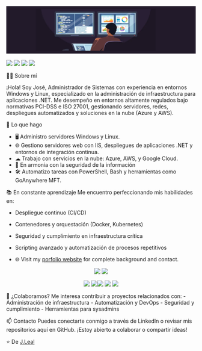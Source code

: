 <img src="https://github.com/jozsef-85/jozsef-85/blob/377fb0fa11f14340230db5640dc10d4f7027e961/sysadmin.png">

[<img src="https://img.shields.io/badge/twitter-%231DA1F2.svg?&style=for-the-badge&logo=twitter&logoColor=white" />](https://x.com/alexandrejozsef) [<img src="https://img.shields.io/badge/linkedin-%230077B5.svg?&style=for-the-badge&logo=linkedin&logoColor=white" />](https://www.linkedin.com/in/jleallizana/) [<img src = "https://img.shields.io/badge/instagram-%23E4405F.svg?&style=for-the-badge&logo=instagram&logoColor=white">](https://www.instagram.com/qadradothebinomio_/) [<img src = "https://img.shields.io/badge/facebook-%231877F2.svg?&style=for-the-badge&logo=facebook&logoColor=white">](http://facebook.com/Jozsefxdre)

🧑‍💻 Sobre mí

¡Hola! Soy José, Administrador de Sistemas con experiencia en entornos Windows y Linux, especializado en la administración de infraestructura para aplicaciones .NET. Me desempeño en entornos altamente regulados bajo normativas PCI-DSS e ISO 27001, gestionando servidores, redes, despliegues automatizados y soluciones en la nube (Azure y AWS).

🚀 Lo que hago
- 🖥 Administro servidores Windows y Linux.
- 🌐 Gestiono servidores web con IIS, despliegues de aplicaciones .NET y entornos de integración continua.
- ☁ Trabajo con servicios en la nube: Azure, AWS, y Google Cloud.
- 🔐 En armonia con la seguridad de la información
- 🛠 Automatizo tareas con PowerShell, Bash y herramientas como GoAnywhere MFT.

📚 En constante aprendizaje
Me encuentro perfeccionando mis habilidades en:
- Despliegue continuo (CI/CD)
- Contenedores y orquestación (Docker, Kubernetes)
- Seguridad y cumplimiento en infraestructura crítica
- Scripting avanzado y automatización de procesos repetitivos

- 🌐 Visit my [porfolio website](https://github.com/jozsef-85) for complete background and contact.

<p align = "center">
  <img src = "https://github-readme-stats.vercel.app/api?username=jozsef-85&show_icons=true&theme=radical&line_height=33">
  <img src = "https://github-readme-stats.vercel.app/api/top-langs/?username=jozsef-85&hide_langs_below=.25&theme=radical">
</p>
<p align="center">
<img src="https://i.giphy.com/media/LMt9638dO8dftAjtco/200.webp" width="150"> <img src="https://i.giphy.com/media/KzJkzjggfGN5Py6nkT/200.webp" width="150"><img src="https://i.giphy.com/media/IdyAQJVN2kVPNUrojM/200.webp" width="150"> <img src="https://media.giphy.com/media/UWt0rhp21JgLwoeFQP/giphy.gif" width ="150"/> <img src="https://media.giphy.com/media/kH6CqYiquZawmU1HI6/giphy.gif" width ="150"/> 
</p>
🤝 ¿Colaboramos?
Me interesa contribuir a proyectos relacionados con:
- Administración de infraestructura
- Automatización y DevOps
- Seguridad y cumplimiento
- Herramientas para sysadmins

📫 Contacto
Puedes conectarte conmigo a través de LinkedIn o revisar mis repositorios aquí en GitHub. ¡Estoy abierto a colaborar o compartir ideas!

⭐ De [J.Leal](https://github.com/jozsef-85)
